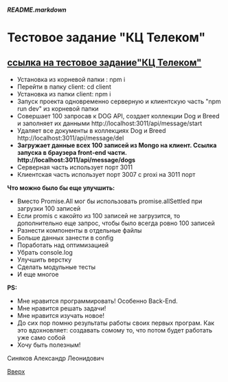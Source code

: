 <a id="anchor"></a>
##### README.markdown

# Тестовое задание "КЦ Телеком"

## [ссылка на тестовое задание"КЦ Телеком"](https://docs.google.com/document/d/1dZdYZEkzbj6RVaXYup-xPZM4daYuTsmsu2JUuCRc9Uw/edit)



* Установка из корневой папки : npm i
* Перейти в папку client: cd client
* Установка из папки client: npm i
* Запуск проекта одновременно серверную и клиентскую часть "npm run dev" из корневой папки
* Совершает 100 запросав к DOG API, создает коллекции  Dog и Breed и заполняет их данными
http://localhost:3011/api/message/start
* Удаляет все документы в   коллекциях  Dog и Breed  http://localhost:3011/api/message/del
* **Загружает данные всех  100 записей из Mongo на клиент. Ссылка запуска в браузера front-end части. http://localhost:3011/api/message/dogs**
* Серверная часть использует порт 3011
* Клиентская часть использует порт 3007 с proxi на 3011 порт

**Что можно было бы еще улучшить:**

* Вместо Promise.All мог бы использовать promise.allSettled при загрузки 100 записей
* Если promis  с какойто из 100 записей не загрузится, то дополнительно еще запрос, чтобы было всегда ровно 100 записей
* Разнести компоненты в отдельные файлы
* Больше данных занести в config
* Поработать над оптимизацией
* Убрать console.log
* Улучшить верстку
* Сделать модульные тесты
* И еще многое

**PS:**

* Мне нравится программировать! Особенно Back-End.
* Мне нравится решать задачи!
* Мне нравится изучать новое!
* До сих пор помню результаты работы своих первых програм. Как это вдохновляет: создавать сомому то, что потом будет работать уже само собой
* Хочу быть полезным!

 Синяков Александр Леонидович

[Вверх](#anchor)
